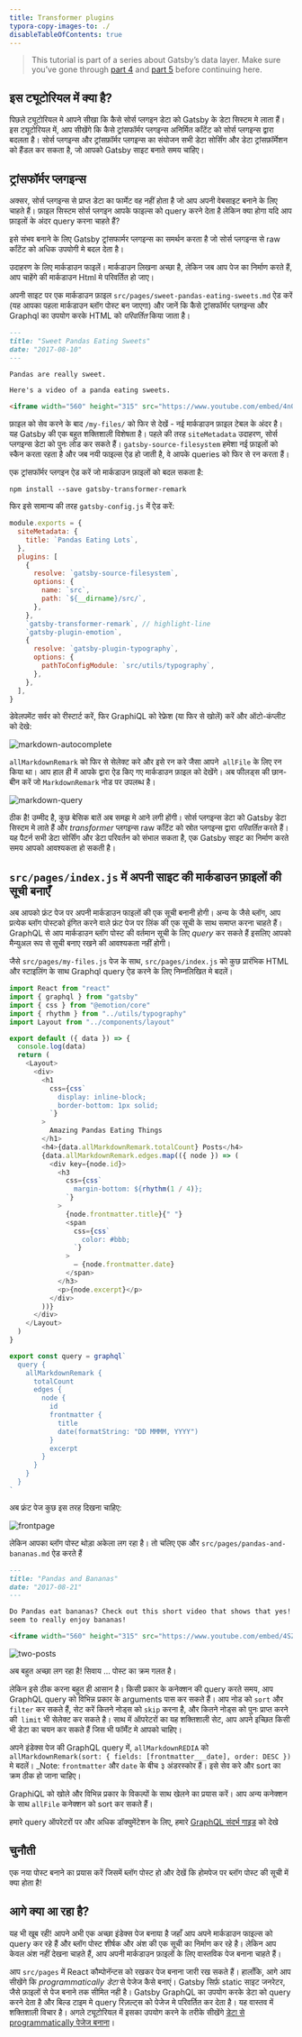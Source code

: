 ```yaml
---
title: Transformer plugins
typora-copy-images-to: ./
disableTableOfContents: true
---
```


> This tutorial is part of a series about Gatsby’s data layer. Make sure you’ve gone through [part 4](/tutorial/part-four/) and [part 5](/tutorial/part-five/) before continuing here.

## इस ट्यूटोरियल में क्या है?

पिछले ट्यूटोरियल मे आपने सीखा कि कैसे सोर्स प्लगइन डेटा को Gatsby के डेटा सिस्टम मे लाता हैं। इस ट्यूटोरियल में, आप सीखेंगे कि कैसे ट्रांसफॉर्मर प्लगइन्स अनिर्मित कॉंटेंट को सोर्स प्लगइन्स द्वारा बदलता है। सोर्स प्लगइन्स और ट्रांसफ़ॉर्मर प्लगइन्स का संयोजन सभी डेटा सोर्सिंग और डेटा ट्रांसफ़ॉर्मेशन को हैंडल कर सकता है, जो आपको Gatsby साइट बनाते समय चाहिए।

## ट्रांसफॉर्मर प्लगइन्स

अक्सर, सोर्स प्लगइन्स से प्राप्त डेटा का फार्मेट वह नहीं होता है जो आप अपनी वेबसाइट बनाने के लिए चाहते हैं। फ़ाइल सिस्टम सोर्स प्लगइन आपके फाइल्स को query करने देता है लेकिन क्या होगा यदि आप फ़ाइलों के अंदर query करना चाहते हैं?

इसे संभव बनाने के लिए Gatsby ट्रांसफार्मर प्लगइन्स का समर्थन करता है जो सोर्स प्लगइन्स से raw कॉंटेंट को अधिक उपयोगी मे बदल देता है।

उदाहरण के लिए मार्कडाउन फाइलें। मार्कडाउन लिखना अच्छा है, लेकिन जब आप पेज का निर्माण करते हैं, आप चाहेंगे की मार्कडाउन Html मे परिवर्तित हो जाए।

अपनी साइट पर एक मार्कडाउन फ़ाइल 
`src/pages/sweet-pandas-eating-sweets.md` ऐड करें (यह आपका पहला मार्कडाउन ब्लॉग पोस्ट बन जाएगा) और जानें कि कैसे ट्रांसफॉर्मर प्लगइन्स और Graphql का उपयोग करके HTML को _परिवर्तित_ किया जाता है।

```markdown:title=src/pages/sweet-pandas-eating-sweets.md
---
title: "Sweet Pandas Eating Sweets"
date: "2017-08-10"
---

Pandas are really sweet.

Here's a video of a panda eating sweets.

<iframe width="560" height="315" src="https://www.youtube.com/embed/4n0xNbfJLR8" frameborder="0" allowfullscreen></iframe>
```

फ़ाइल को सेव करने के बाद `/my-files/` को फिर से देखें - नई मार्कडाउन फ़ाइल टेबल के अंदर है। यह Gatsby की एक बहुत शक्तिशाली विशेषता है। पहले की तरह
`siteMetadata` उदाहरण, सोर्स प्लगइन्स डेटा को पुनः लोड कर सकते हैं।
`gatsby-source-filesystem` हमेशा नई फ़ाइलों को स्कैन करता रहता है और जब नयी फाइल्स ऐड हो जाती है, वे आपके queries को फिर से रन करता हैं।

एक ट्रांसफॉर्मर प्लगइन ऐड करें जो मार्कडाउन फ़ाइलों को बदल सकता है:

```shell
npm install --save gatsby-transformer-remark
```

फिर इसे सामान्य की तरह `gatsby-config.js` में ऐड करें:

```javascript:title=gatsby-config.js
module.exports = {
  siteMetadata: {
    title: `Pandas Eating Lots`,
  },
  plugins: [
    {
      resolve: `gatsby-source-filesystem`,
      options: {
        name: `src`,
        path: `${__dirname}/src/`,
      },
    },
    `gatsby-transformer-remark`, // highlight-line
    `gatsby-plugin-emotion`,
    {
      resolve: `gatsby-plugin-typography`,
      options: {
        pathToConfigModule: `src/utils/typography`,
      },
    },
  ],
}
```

डेवेलपमेंट सर्वर को रीस्टार्ट करें, फिर GraphiQL को रेफ्रेश (या फिर से खोलें) करें और ऑटो-कंप्लीट को देखे:

![markdown-autocomplete](markdown-autocomplete.png)

`allMarkdownRemark` को फिर से सेलेक्ट करे और इसे रन करे जैसा आपने` allFile` के लिए रन किया था। आप हाल ही में आपके द्वारा ऐड किए गए मार्कडाउन फ़ाइल को देखेंगे। अब फीलड्स की छान-बीन करें जो `MarkdownRemark` नोड पर उपलब्ध है।

![markdown-query](markdown-query.png)

ठीक है! उम्मीद है, कुछ बेसिक बातें अब समझ मे आने लगी होंगी। सोर्स प्लगइन्स डेटा को Gatsby डेटा सिस्टम मे लाते हैं और _transformer_ प्लगइन्स raw कॉंटेंट को स्रोत प्लगइन्स द्वारा _परिवर्तित_ करते हैं। यह पैटर्न सभी डेटा सोर्सिंग और डेटा परिवर्तन को संभाल सकता है, एक Gatsby साइट का निर्माण करते समय आपको आवश्यकता हो सकती है।

## `src/pages/index.js` में अपनी साइट की मार्कडाउन फ़ाइलों की सूची बनाएँ

अब आपको फ्रंट पेज पर अपनी मार्कडाउन फाइलों की एक सूची बनानी होगी। अन्य के जैसे
ब्लॉग, आप प्रत्येक ब्लॉग पोस्टको इंगित करने वाले फ्रंट पेज पर लिंक की एक सूची के साथ समाप्त करना चाहते हैं। GraphQL से आप मार्कडाउन ब्लॉग पोस्ट की वर्तमान सूची के लिए _query_ कर सकते हैं इसलिए आपको मैन्युअल रूप से सूची बनाए रखने की आवश्यकता नहीं होगी।

जैसे `src/pages/my-files.js` पेज के साथ, `src/pages/index.js` को 
कुछ प्रारंभिक HTML और स्टाइलिंग के साथ Graphql query ऐड करने के लिए निम्नलिखित मे बदलें।

```jsx:title=src/pages/index.js
import React from "react"
import { graphql } from "gatsby"
import { css } from "@emotion/core"
import { rhythm } from "../utils/typography"
import Layout from "../components/layout"

export default ({ data }) => {
  console.log(data)
  return (
    <Layout>
      <div>
        <h1
          css={css`
            display: inline-block;
            border-bottom: 1px solid;
          `}
        >
          Amazing Pandas Eating Things
        </h1>
        <h4>{data.allMarkdownRemark.totalCount} Posts</h4>
        {data.allMarkdownRemark.edges.map(({ node }) => (
          <div key={node.id}>
            <h3
              css={css`
                margin-bottom: ${rhythm(1 / 4)};
              `}
            >
              {node.frontmatter.title}{" "}
              <span
                css={css`
                  color: #bbb;
                `}
              >
                — {node.frontmatter.date}
              </span>
            </h3>
            <p>{node.excerpt}</p>
          </div>
        ))}
      </div>
    </Layout>
  )
}

export const query = graphql`
  query {
    allMarkdownRemark {
      totalCount
      edges {
        node {
          id
          frontmatter {
            title
            date(formatString: "DD MMMM, YYYY")
          }
          excerpt
        }
      }
    }
  }
`
```

अब फ्रंट पेज कुछ इस तरह दिखना चाहिए:

![frontpage](frontpage.png)

लेकिन आपका ब्लॉग पोस्ट थोड़ा अकेला लग रहा है। तो चलिए एक और 
`src/pages/pandas-and-bananas.md` ऐड करते हैं

```markdown:title=src/pages/pandas-and-bananas.md
---
title: "Pandas and Bananas"
date: "2017-08-21"
---

Do Pandas eat bananas? Check out this short video that shows that yes! pandas do
seem to really enjoy bananas!

<iframe width="560" height="315" src="https://www.youtube.com/embed/4SZl1r2O_bY" frameborder="0" allowfullscreen></iframe>
```

![two-posts](two-posts.png)

अब बहुत अच्छा लग रहा है! सिवाय ... पोस्ट का क्रम गलत है।

लेकिन इसे ठीक करना बहुत ही आसान है। किसी प्रकार के कनेक्शन की query करते समय, आप GraphQL query को विभिन्न प्रकार के arguments पास कर सकते हैं। आप नोड को `sort` और `filter` कर सकते हैं, सेट करें कितने नोड्स को `skip` करना है, और कितने नोड्स को पुनः प्राप्त करने की` limit` भी सेलेक्ट कर सकते है। साथ में ऑपरेटरों का यह शक्तिशाली सेट, आप अपने इच्छित किसी भी डेटा का चयन कर सकते हैं जिस भी फॉर्मॅट मे आपको चाहिए।

अपने इंडेक्स पेज की GraphQL query में, `allMarkdownREDIA` को `allMarkdownRemark(sort: { fields: [frontmatter___date], order: DESC })` मे बदलें। _Note: `frontmatter` और `date` के बीच ३ अंडरस्कोर हैं। इसे सेव करे और sort का क्रम ठीक हो जाना चाहिए।

GraphiQL को खोले और विभिन्न प्रकार के विकल्पों के साथ खेलने का प्रयास करें। आप अन्य कनेक्शन के साथ `allFile` कनेक्शन को sort कर सकते हैं।

हमारे query ऑपरेटरों पर और अधिक डॉक्युमेंटेशन के लिए, हमारे [GraphQL संदर्भ गाइड](/docs/graphql-reference/) को देखे

## चुनौती

एक नया पोस्ट बनाने का प्रयास करें जिसमें ब्लॉग पोस्ट हो और देखें कि होमपेज पर ब्लॉग पोस्ट की सूची में क्या होता है!

## आगे क्या आ रहा है?

यह भी खूब रही! आपने अभी एक अच्छा इंडेक्स पेज बनाया है जहाँ आप अपने मार्कडाउन फाइल्स को query कर रहे हैं और ब्लॉग पोस्ट शीर्षक और अंश की एक सूची का निर्माण कर रहे है। लेकिन आप केवल अंश नहीं देखना चाहते हैं, आप अपनी मार्कडाउन फ़ाइलों के लिए वास्तविक पेज बनाना चाहते हैं।

आप `src/pages` में React कौम्पोनॅन्टस को रखकर पेज बनाना जारी रख सकते हैं। हालाँकि, आगे आप सीखेंगे कि _programmatically_ _डेटा_ से पेजेज कैसे बनाएं। Gatsby सिर्फ़ static साइट जनरेटर, जैसे फ़ाइलों से पेज बनाने तक सीमित नही है। Gatsby GraphQL का उपयोग करके डेटा को query करने देता है और बिल्ड टाइम मे query रिज़ल्ट्स को पेजेज मे परिवर्तित कर देता है। यह वास्तव में शक्तिशाली विचार है। अगले ट्यूटोरियल में इसका उपयोग करने के तरीके सीखेंगे [डेटा से programmatically पेजेज बनाना](/tutorial/part-seven/)।